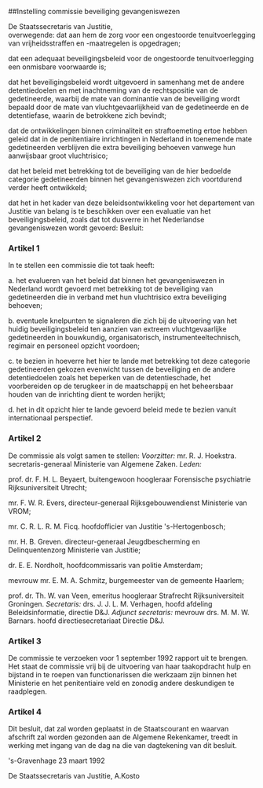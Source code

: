 <meta http-equiv='Content-Type' content='text/html; charset=utf-8' />

##Instelling commissie beveiliging gevangeniswezen

De Staatssecretaris van Justitie,  
overwegende: dat aan hem de zorg voor een ongestoorde tenuitvoerlegging van vrijheidsstraffen en -maatregelen is opgedragen;

dat een adequaat beveiligingsbeleid voor de ongestoorde tenuitvoerlegging een onmisbare voorwaarde is;

dat het beveiligingsbeleid wordt uitgevoerd in samenhang met de andere detentiedoelen en met inachtneming van de rechtspositie van de gedetineerde, waarbij de mate van dominantie van de beveiliging wordt bepaald door de mate van vluchtgevaarlijkheid van de gedetineerde en de detentiefase, waarin de betrokkene zich bevindt;

dat de ontwikkelingen binnen criminaliteit en straftoemeting ertoe hebben geleid dat in de penitentiaire inrichtingen in Nederland in toenemende mate gedetineerden verblijven die extra beveiliging behoeven vanwege hun aanwijsbaar groot vluchtrisico;

dat het beleid met betrekking tot de beveiliging van de hier bedoelde categorie gedetineerden binnen het gevangeniswezen zich voortdurend verder heeft ontwikkeld;

dat het in het kader van deze beleidsontwikkeling voor het departement van Justitie van belang is te beschikken over een evaluatie van het beveiligingsbeleid, zoals dat tot dusverre in het Nederlandse gevangeniswezen wordt gevoerd:
Besluit:    

### Artikel  1  

In te stellen een commissie die tot taak heeft: 

a. het evalueren van het beleid dat binnen het gevangeniswezen in Nederland wordt gevoerd met betrekking tot de beveiliging van gedetineerden die in verband met hun vluchtrisico extra beveiliging behoeven;  

b. eventuele knelpunten te signaleren die zich bij de uitvoering van het huidig beveiligingsbeleid ten aanzien van extreem vluchtgevaarlijke gedetineerden in bouwkundig, organisatorisch, instrumenteeltechnisch, regimair en personeel opzicht voordoen;  

c. te bezien in hoeverre het hier te lande met betrekking tot deze categorie gedetineerden gekozen evenwicht tussen de beveiliging en de andere detentiedoelen zoals het beperken van de detentieschade, het voorbereiden op de terugkeer in de maatschappij en het beheersbaar houden van de inrichting dient te worden herijkt;  

d. het in dit opzicht hier te lande gevoerd beleid mede te bezien vanuit internationaal perspectief.    

### Artikel  2  

De commissie als volgt samen te stellen:    *Voorzitter:*   mr. R. J. Hoekstra. secretaris-generaal Ministerie van Algemene Zaken.     *Leden:*   

prof. dr. F. H. L. Beyaert, buitengewoon hoogleraar Forensische psychiatrie Rijksuniversiteit Utrecht;  

mr. F. W. R. Evers, directeur-generaal Rijksgebouwendienst Ministerie van VROM;  

mr. C. R. L. R. M. Ficq. hoofdofficier van Justitie 's-Hertogenbosch;  

mr. H. B. Greven. directeur-generaal Jeugdbescherming en Delinquentenzorg Ministerie van Justitie;  

dr. E. E. Nordholt, hoofdcommissaris van politie Amsterdam;  

mevrouw mr. E. M. A. Schmitz, burgemeester van de gemeente Haarlem;  

prof. dr. Th. W. van Veen, emeritus hoogleraar Strafrecht Rijksuniversiteit Groningen.       *Secretaris:*   drs. J. J. L. M. Verhagen, hoofd afdeling Beleidsinformatie, directie D&J.     *Adjunct secretaris:*   mevrouw drs. M. M. W. Barnars. hoofd directiesecretariaat Directie D&J.     

### Artikel  3  

De commissie te verzoeken voor 1 september 1992 rapport uit te brengen. Het staat de commissie vrij bij de uitvoering van haar taakopdracht hulp en bijstand in te roepen van functionarissen die werkzaam zijn binnen het Ministerie en het penitentiaire veld en zonodig andere deskundigen te raadplegen.  

### Artikel  4  

Dit besluit, dat zal worden geplaatst in de Staatscourant en waarvan afschrift zal worden gezonden aan de Algemene Rekenkamer, treedt in werking met ingang van de dag na die van dagtekening van dit besluit.  

's-Gravenhage 
23 maart 1992    

De 
Staatssecretaris van Justitie, 
A.Kosto    
